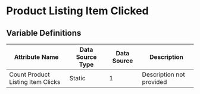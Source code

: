 # Product Listing Item Clicked

### 

## Variable Definitions

| Attribute Name|Data Source Type|Data Source|Description|
| --- | --- | --- | --- |
|Count Product Listing Item Clicks|Static|1|Description not provided|



